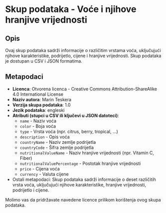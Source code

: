 # Skup podataka - Voće i njihove hranjive vrijednosti

## Opis

Ovaj skup podataka sadrži informacije o različitim vrstama voća, uključujući njihove karakteristike, podrijetlo, cijene i hranjive vrijednosti. Skup podataka je dostupan u CSV i JSON formatima.

## Metapodaci

- **Licenca**: Otvorena licenca - Creative Commons Attribution-ShareAlike 4.0 International License
- **Naziv autora**: Marin Teskera
- **Verzija skupa podataka**: 1.0
- **Jezik podataka**: engleski
- **Atributi (stupci u CSV ili ključevi u JSON datoteci)**:
  - `name` - Naziv voća
  - `color` - Boja voća
  - `type` - Vrsta voća (npr. citrus, berry, tropical, ...)
  - `description` - Opis voća
  - `countryName` - Naziv zemlje podrijetla
  - `countryCode` - Šifra zemlje podrijetla
  - `nutritionalValueName` - Naziv hranjive vrijednosti (npr. Vitamin C, Fiber)
  - `nutritionalValuePercentage` - Postotak hranjive vrijednosti
  - `price` - Cijena voća
  - `currency` - Valuta cijene
- Ostali metapodaci: Skup podataka sadrži informacije o deset različitih vrsta voća, uključujući njihove karakteristike, hranjive vrijednosti, podrijetlo i cijene.

Molimo vas da pridržavate navedene licence prilikom korištenja ovog skupa podataka.

